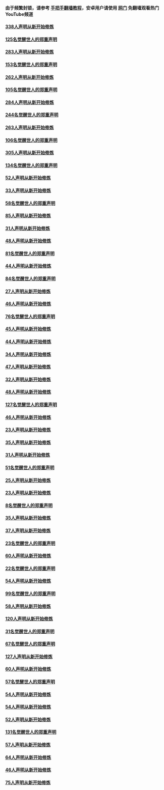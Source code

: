 #### 由于频繁封锁，请参考 [手把手翻墙教程](https://github.com/gfw-breaker/guides/wiki/)，安卓用户请使用 [网门](https://github.com/gfw-breaker/nogfw/blob/master/dl.md?t=04240500) 免翻墙观看热门YouTube频道 

#### [338人声明从新开始修炼](../pages/91/423540.md?t=04240500) 

#### [125名觉醒世人的郑重声明](../pages/91/423539.md?t=04240500) 

#### [283人声明从新开始修炼](../pages/91/423296.md?t=04240500) 

#### [153名觉醒世人的郑重声明](../pages/91/423295.md?t=04240500) 

#### [262人声明从新开始修炼](../pages/91/423004.md?t=04240500) 

#### [105名觉醒世人的郑重声明](../pages/91/423003.md?t=04240500) 

#### [284人声明从新开始修炼](../pages/91/422707.md?t=04240500) 

#### [244名觉醒世人的郑重声明](../pages/91/422706.md?t=04240500) 

#### [263人声明从新开始修炼](../pages/91/422553.md?t=04240500) 

#### [106名觉醒世人的郑重声明](../pages/91/422552.md?t=04240500) 

#### [305人声明从新开始修炼](../pages/91/422153.md?t=04240500) 

#### [134名觉醒世人的郑重声明](../pages/91/422152.md?t=04240500) 

#### [52人声明从新开始修炼](../pages/91/421846.md?t=04240500) 

#### [33人声明从新开始修炼](../pages/91/421804.md?t=04240500) 

#### [58名觉醒世人的郑重声明](../pages/91/421845.md?t=04240500) 

#### [85人声明从新开始修炼](../pages/91/421769.md?t=04240500) 

#### [31人声明从新开始修炼](../pages/91/421763.md?t=04240500) 

#### [48人声明从新开始修炼](../pages/91/421605.md?t=04240500) 

#### [81名觉醒世人的郑重声明](../pages/91/421656.md?t=04240500) 

#### [44人声明从新开始修炼](../pages/91/421544.md?t=04240500) 

#### [84名觉醒世人的郑重声明](../pages/91/421543.md?t=04240500) 

#### [27人声明从新开始修炼](../pages/91/421465.md?t=04240500) 

#### [46人声明从新开始修炼](../pages/91/421454.md?t=04240500) 

#### [76名觉醒世人的郑重声明](../pages/91/421453.md?t=04240500) 

#### [45人声明从新开始修炼](../pages/91/421452.md?t=04240500) 

#### [44人声明从新开始修炼](../pages/91/421422.md?t=04240500) 

#### [34人声明从新开始修炼](../pages/91/421322.md?t=04240500) 

#### [47人声明从新开始修炼](../pages/91/421264.md?t=04240500) 

#### [32人声明从新开始修炼](../pages/91/421225.md?t=04240500) 

#### [48人声明从新开始修炼](../pages/91/421202.md?t=04240500) 

#### [127名觉醒世人的郑重声明](../pages/91/421224.md?t=04240500) 

#### [46人声明从新开始修炼](../pages/91/421203.md?t=04240500) 

#### [23人声明从新开始修炼](../pages/91/421138.md?t=04240500) 

#### [35人声明从新开始修炼](../pages/91/421122.md?t=04240500) 

#### [31人声明从新开始修炼](../pages/91/421081.md?t=04240500) 

#### [51名觉醒世人的郑重声明](../pages/91/421080.md?t=04240500) 

#### [25人声明从新开始修炼](../pages/91/421020.md?t=04240500) 

#### [23人声明从新开始修炼](../pages/91/420884.md?t=04240500) 

#### [8名觉醒世人的郑重声明](../pages/91/420883.md?t=04240500) 

#### [35人声明从新开始修炼](../pages/91/420809.md?t=04240500) 

#### [37人声明从新开始修炼](../pages/91/420766.md?t=04240500) 

#### [23名觉醒世人的郑重声明](../pages/91/420765.md?t=04240500) 

#### [60人声明从新开始修炼](../pages/91/420727.md?t=04240500) 

#### [22名觉醒世人的郑重声明](../pages/91/420726.md?t=04240500) 

#### [54人声明从新开始修炼](../pages/91/420529.md?t=04240500) 

#### [99名觉醒世人的郑重声明](../pages/91/420528.md?t=04240500) 

#### [58人声明从新开始修炼](../pages/91/420198.md?t=04240500) 

#### [120人声明从新开始修炼](../pages/91/420141.md?t=04240500) 

#### [31名觉醒世人的郑重声明](../pages/91/420197.md?t=04240500) 

#### [67名觉醒世人的郑重声明](../pages/91/420140.md?t=04240500) 

#### [127人声明从新开始修炼](../pages/91/420082.md?t=04240500) 

#### [60人声明从新开始修炼](../pages/91/420081.md?t=04240500) 

#### [57名觉醒世人的郑重声明](../pages/91/420080.md?t=04240500) 

#### [54人声明从新开始修炼](../pages/91/419533.md?t=04240500) 

#### [54人声明从新开始修炼](../pages/91/419532.md?t=04240500) 

#### [52人声明从新开始修炼](../pages/91/419531.md?t=04240500) 

#### [131名觉醒世人的郑重声明](../pages/91/419530.md?t=04240500) 

#### [57人声明从新开始修炼](../pages/91/419430.md?t=04240500) 

#### [64人声明从新开始修炼](../pages/91/419429.md?t=04240500) 

#### [46人声明从新开始修炼](../pages/91/419428.md?t=04240500) 

#### [75人声明从新开始修炼](../pages/91/419427.md?t=04240500) 

